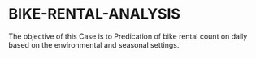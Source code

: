 # BIKE-RENTAL-ANALYSIS
The objective of this Case is to Predication of bike rental count on daily based on the environmental and seasonal settings.
